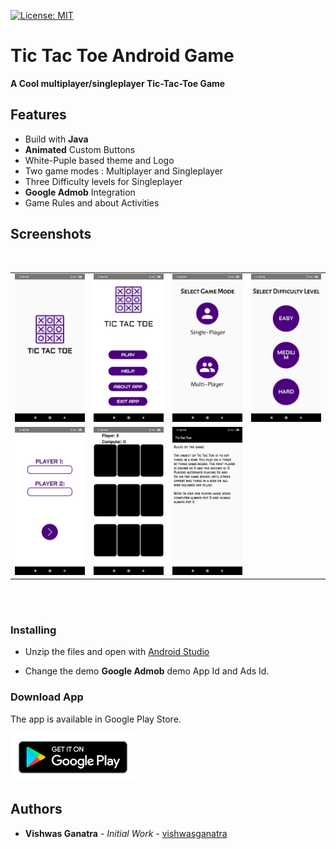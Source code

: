 [![License: MIT](https://img.shields.io/badge/License-MIT-yellow.svg)](https://opensource.org/licenses/MIT)

# Tic Tac Toe Android Game   


**A Cool multiplayer/singleplayer Tic-Tac-Toe Game**

## Features

- Build with **Java**
- **Animated** Custom Buttons
- White-Puple based theme and Logo
- Two game modes : Multiplayer and Singleplayer
- Three Difficulty levels for Singleplayer
- **Google Admob** Integration
- Game Rules and about Activities

## Screenshots

<br/>

<div align="center">
   <table align="center" border="0" >
   <tr>
    <td>
    <img src="screenshots\splash.jpeg"/>
    <td>
    <img src="screenshots\main_dash.jpeg"/>
    </td>
    <td>
    <img src="screenshots\game_mode.jpeg"/>
    <td>
    <img src="screenshots\game_diff_level.jpeg"/>
    </td>
   </tr>

   <tr>
    <td>
    <img src="screenshots\multiplayer.jpeg"/>
    <td>
    <img src="screenshots\player_board.jpeg"/>
    </td>
    <td>
    <img src="screenshots\rules.jpeg"/>
    </td>
   </tr>

  </table>
  </div>
</br>

</br>

### Installing

- Unzip the files and open with [Android Studio](https://developer.android.com/studio/)

- Change the demo **Google Admob** demo App Id and Ads Id.

### Download App

The app is available in Google Play Store.

[<img src="screenshots\google_playiconpng.png" width="200"/>][link:google-play]

## Authors

- **Vishwas Ganatra** - _Initial Work_ - [vishwasganatra](https://github.com/vishwasganatra/)

[link:google-play]: https://play.google.com/store/apps/details?id=com.vishwas.tictactoe
